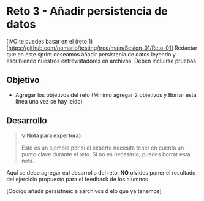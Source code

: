 # Reto 3 - Añadir persistencia de datos

[IVO te puedes basar en el (reto 1)[https://github.com/nomarlo/testing/tree/main/Sesion-01/Reto-01] Redactar que en este sprint deseamos añadir persistenia de datos leyendo y escribiendo nuestros entrevistadores en archivos. Deben incluirse pruebas

## Objetivo

* Agregar los objetivos del reto (Mínimo agregar 2 objetivos y Borrar está linea una vez se hay leido)

## Desarrollo

>**💡 Nota para experto(a)**
>
> Este es un ejemplo por si el experto necesita tener en cuenta un punto clave durante el reto.
>Si no es necesario, puedes borrar esta nota.

Aquí se debe agregar eal desarrollo del reto, **NO** olvides poner el resultado del ejercicio propuesto para el feedback de los alumnos

[Codigo añadir persistneic a aarchivos d elo que ya tenemos]

